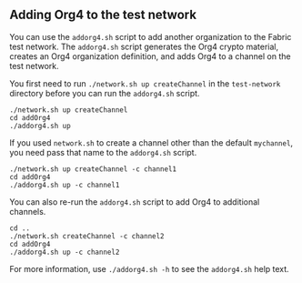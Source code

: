 ## Adding Org4 to the test network

You can use the `addorg4.sh` script to add another organization to the Fabric test network. The `addorg4.sh` script generates the Org4 crypto material, creates an Org4 organization definition, and adds Org4 to a channel on the test network.

You first need to run `./network.sh up createChannel` in the `test-network` directory before you can run the `addorg4.sh` script.

```
./network.sh up createChannel
cd addOrg4
./addorg4.sh up
```

If you used `network.sh` to create a channel other than the default `mychannel`, you need pass that name to the `addorg4.sh` script.
```
./network.sh up createChannel -c channel1
cd addOrg4
./addorg4.sh up -c channel1
```

You can also re-run the `addorg4.sh` script to add Org4 to additional channels.
```
cd ..
./network.sh createChannel -c channel2
cd addOrg4
./addorg4.sh up -c channel2
```

For more information, use `./addorg4.sh -h` to see the `addorg4.sh` help text.
